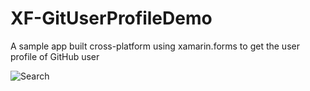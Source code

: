 # XF-GitUserProfileDemo
A sample app built cross-platform using xamarin.forms to get the user profile of GitHub user

![Search](screenshot/search_user.gif)
